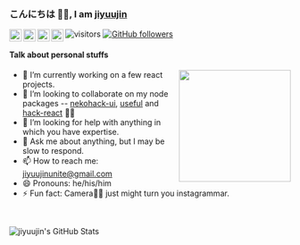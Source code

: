 ### こんにちは 👋🏻, I am [jiyuujin](https://yuma-kitamura.nekohack.me/)

<a href="https://twitter.com/jiyuujinlab">
  <img align="left" alt="jiyuujin's Twitter" width="22px" src="https://cdn-icons-png.flaticon.com/512/733/733579.png" />
</a>
<a href="https://youtrust.jp/users/yuukit">
  <img align="left" alt="jiyuujin's YouTrust" width="22px" src="https://cdn-icons-png.flaticon.com/512/720/720234.png" />
</a>
<a href="https://nekohack.me/">
  <img align="left" alt="jiyuujin's Org" width="22px" src="https://cdn-icons-png.flaticon.com/512/2517/2517299.png" />
</a>
<a href="https://webneko.dev/">
  <img align="left" alt="jiyuujin's Blog" width="22px" src="https://cdn-icons-png.flaticon.com/512/3025/3025547.png" />
</a>

![visitors](https://visitor-badge.laobi.icu/badge?page_id=jiyuujin.jiyuujin)
[![GitHub followers](https://img.shields.io/github/followers/jiyuujin.svg?style=social&label=Follow)](https://github.com/jiyuujin?tab=followers)

#### Talk about personal stuffs

<img src='https://c.tenor.com/8IZLXcKEjF4AAAAC/brown-bear-typing.gif' align='right' width='200'>

- 🔭 I’m currently working on a few react projects.
- 👯 I’m looking to collaborate on my node packages -- [nekohack-ui](https://github.com/jiyuujin/nekohack-ui), [useful](https://github.com/jiyuujin/useful) and [hack-react](https://github.com/jiyuujin/hack-react) 🤘🏻
- 🤔 I’m looking for help with anything in which you have expertise.
- 💬 Ask me about anything, but I may be slow to respond.
- 📫 How to reach me: jiyuujinunite@gmail.com
- 😄 Pronouns: he/his/him
- ⚡ Fun fact: Camera📸📸 just might turn you instagrammar.

</br>

![jiyuujin's GitHub Stats](https://github-readme-stats.vercel.app/api?username=jiyuujin&hide=[%22issues%22,%22contribs%22]&show_icons=true&title_color=fff&icon_color=79ff97&text_color=9f9f9f&bg_color=151515)
